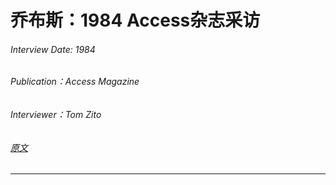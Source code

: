 # 乔布斯：1984 Access杂志采访

###### Interview Date: 1984
###### Publication：Access Magazine
###### Interviewer：Tom Zito
###### [原文](https://www.thedailybeast.com/steve-jobs-1984-access-magazine-interview)
---
